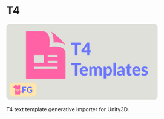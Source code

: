 # T4

<img src="./header.png" alt="Project logo; A pink package on a grey background, next to the text &quot;T4 Templating&quot; in purple" height="200px" />

T4 text template generative importer for Unity3D.
